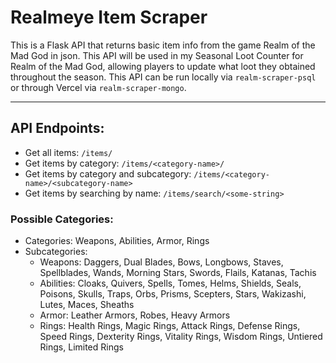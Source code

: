 # Realmeye Item Scraper
This is a Flask API that returns basic item info from the game Realm of the Mad God in json. This API will be used in my Seasonal Loot Counter for Realm of the Mad God, allowing players to update what loot they obtained throughout the season. This API can be run locally via `realm-scraper-psql` or through Vercel via `realm-scraper-mongo`. 

---
## API Endpoints:
- Get all items: `/items/`
- Get items by category: `/items/<category-name>/`
- Get items by category and subcategory: `/items/<category-name>/<subcategory-name>`
- Get items by searching by name: `/items/search/<some-string>`

### Possible Categories:
- Categories: Weapons, Abilities, Armor, Rings
- Subcategories:
    - Weapons: Daggers, Dual Blades, Bows, Longbows, Staves, Spellblades, Wands, Morning Stars, Swords, Flails, Katanas, Tachis
    - Abilities: Cloaks, Quivers, Spells, Tomes, Helms, Shields, Seals, Poisons, Skulls, Traps, Orbs, Prisms, Scepters, Stars, Wakizashi, Lutes, Maces, Sheaths
    - Armor: Leather Armors, Robes, Heavy Armors
    - Rings: Health Rings, Magic Rings, Attack Rings, Defense Rings, Speed Rings, Dexterity Rings, Vitality Rings, Wisdom Rings, Untiered Rings, Limited Rings
      
